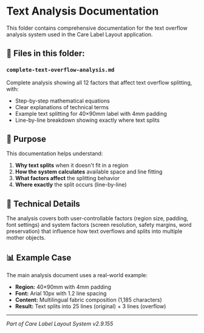 # Text Analysis Documentation

This folder contains comprehensive documentation for the text overflow analysis system used in the Care Label Layout application.

## 📁 Files in this folder:

### `complete-text-overflow-analysis.md`
Complete analysis showing all 12 factors that affect text overflow splitting, with:
- Step-by-step mathematical equations
- Clear explanations of technical terms
- Example text splitting for 40×90mm label with 4mm padding
- Line-by-line breakdown showing exactly where text splits

## 🎯 Purpose

This documentation helps understand:
1. **Why text splits** when it doesn't fit in a region
2. **How the system calculates** available space and line fitting  
3. **What factors affect** the splitting behavior
4. **Where exactly** the split occurs (line-by-line)

## 🔧 Technical Details

The analysis covers both user-controllable factors (region size, padding, font settings) and system factors (screen resolution, safety margins, word preservation) that influence how text overflows and splits into multiple mother objects.

## 📊 Example Case

The main analysis document uses a real-world example:
- **Region:** 40×90mm with 4mm padding
- **Font:** Arial 10px with 1.2 line spacing
- **Content:** Multilingual fabric composition (1,185 characters)
- **Result:** Text splits into 25 lines (original) + 3 lines (overflow)

---

*Part of Care Label Layout System v2.9.155*
